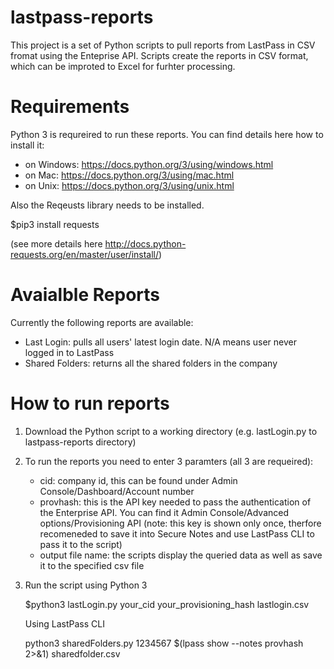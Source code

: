 # lastpass-reports

This project is a set of Python scripts to pull reports from LastPass in CSV fromat using the Enteprise API. Scripts create the reports in CSV format, which can be improted to Excel for furhter processing.

# Requirements

Python 3 is requreired to run these reports. You can find details here how to install it:
- on Windows: https://docs.python.org/3/using/windows.html
- on Mac: https://docs.python.org/3/using/mac.html
- on Unix: https://docs.python.org/3/using/unix.html

Also the Reqeusts library needs to be installed. 

  $pip3 install requests

(see more details here http://docs.python-requests.org/en/master/user/install/)

# Avaialble Reports

Currently the following reports are available:

  - Last Login: pulls all users' latest login date. N/A means user never logged in to LastPass
  - Shared Folders: returns all the shared folders in the company

# How to run reports

1) Download the Python script to a working directory (e.g. lastLogin.py to lastpass-reports directory)
2) To run the reports you need to enter 3 paramters (all 3 are requeired):
    - cid: company id, this can be found under Admin Console/Dashboard/Account number 
    - provhash: this is the API key needed to pass the authentication of the Enterprise API. You can find it Admin                   Console/Advanced options/Provisioning API (note: this key is shown only once, therfore recomeneded to save it into             Secure Notes and use LastPass CLI to pass it to the script)
    - output file name: the scripts display the queried data as well as save it to the specified csv file
3) Run the script using Python 3
   
      $python3 lastLogin.py your_cid your_provisioning_hash lastlogin.csv
   
   Using LastPass CLI
   
      python3 sharedFolders.py 1234567 $(lpass show --notes provhash 2>&1) sharedfolder.csv
   
   
